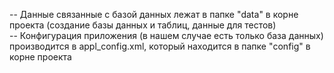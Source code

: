 -- Данные связанные с базой данных лежат в папке "data" в корне проекта (создание базы данных и таблиц, данные для тестов)
<br>
-- Конфигурация приложения (в нашем случае есть только база данных) производится в appl_config.xml, который находится в папке "config" в корне проекта